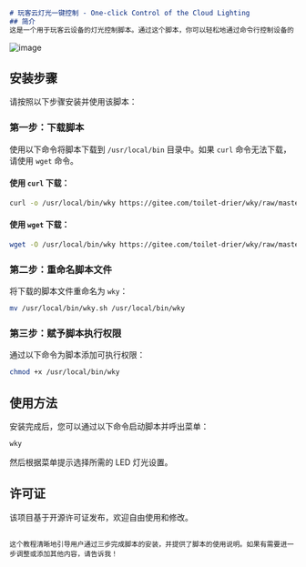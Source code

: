 ```markdown
# 玩客云灯光一键控制 - One-click Control of the Cloud Lighting
## 简介
这是一个用于玩客云设备的灯光控制脚本。通过这个脚本，你可以轻松地通过命令行控制设备的 LED 灯光。
```

![image](https://github.com/user-attachments/assets/09e1816e-d10c-4923-8897-cb50298e7647)


## 安装步骤

请按照以下步骤安装并使用该脚本：

### 第一步：下载脚本

使用以下命令将脚本下载到 `/usr/local/bin` 目录中。如果 `curl` 命令无法下载，请使用 `wget` 命令。

#### 使用 `curl` 下载：
```bash
curl -o /usr/local/bin/wky https://gitee.com/toilet-drier/wky/raw/master/wky.sh
```

#### 使用 `wget` 下载：
```bash
wget -O /usr/local/bin/wky https://gitee.com/toilet-drier/wky/raw/master/wky.sh
```

### 第二步：重命名脚本文件

将下载的脚本文件重命名为 `wky`：

```bash
mv /usr/local/bin/wky.sh /usr/local/bin/wky
```

### 第三步：赋予脚本执行权限

通过以下命令为脚本添加可执行权限：

```bash
chmod +x /usr/local/bin/wky
```

## 使用方法

安装完成后，您可以通过以下命令启动脚本并呼出菜单：

```bash
wky
```

然后根据菜单提示选择所需的 LED 灯光设置。

## 许可证

该项目基于开源许可证发布，欢迎自由使用和修改。
```

这个教程清晰地引导用户通过三步完成脚本的安装，并提供了脚本的使用说明。如果有需要进一步调整或添加其他内容，请告诉我！
